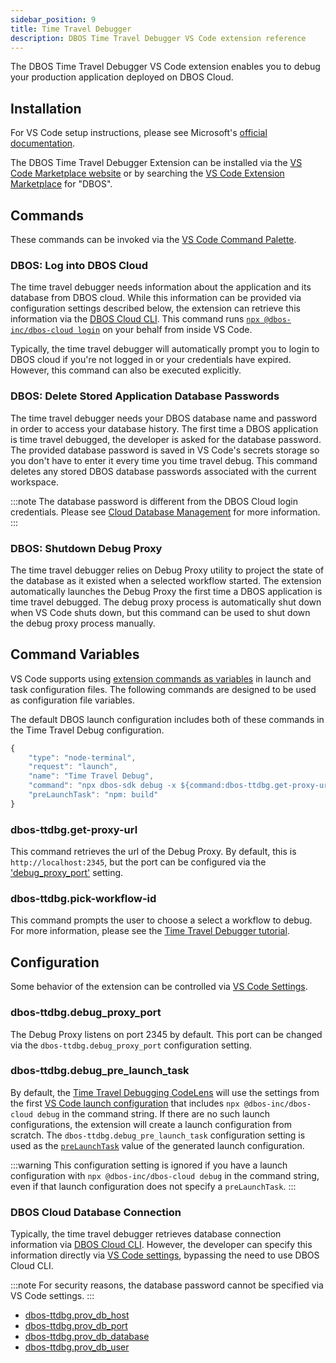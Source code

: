 ```yaml
---
sidebar_position: 9
title: Time Travel Debugger
description: DBOS Time Travel Debugger VS Code extension reference
---
```


The DBOS Time Travel Debugger VS Code extension enables you to debug your production application deployed on DBOS Cloud.

## Installation

For VS Code setup instructions, please see Microsoft's [official documentation](https://code.visualstudio.com/docs/setup/setup-overview).

The DBOS Time Travel Debugger Extension can be installed via the
[VS Code Marketplace website](https://marketplace.visualstudio.com/items?itemName=dbos-inc.dbos-ttdbg)
or by searching the 
[VS Code Extension Marketplace](https://code.visualstudio.com/docs/editor/extension-marketplace)
for "DBOS".

## Commands

These commands can be invoked via the [VS Code Command Palette](https://code.visualstudio.com/docs/getstarted/userinterface#_command-palette).

### DBOS: Log into DBOS Cloud

The time travel debugger needs information about the application and its database from DBOS cloud. 
While this information can be provided via configuration settings described below, the extension can retrieve this information via the
[DBOS Cloud CLI](../api-reference/cloud-cli). This command runs [`npx @dbos-inc/dbos-cloud login`](../api-reference/cloud-cli#npx-dbos-cloud-login)
on your behalf from inside VS Code.

Typically, the time travel debugger will automatically prompt you to login to DBOS cloud if you're not logged in or your credentials have expired.
However, this command can also be executed explicitly.

### DBOS: Delete Stored Application Database Passwords

The time travel debugger needs your DBOS database name and password in order to access your database history.
The first time a DBOS application is time travel debugged, the developer is asked for the database password.
The provided database password is saved in VS Code's secrets storage so you don't have to enter it every time you time travel debug.
This command deletes any stored DBOS database passwords associated with the current workspace.

:::note
The database password is different from the DBOS Cloud login credentials. 
Please see [Cloud Database Management](../cloud-tutorials/database-management) for more information.
:::

### DBOS: Shutdown Debug Proxy

The time travel debugger relies on Debug Proxy utility to project the state of the database as it existed when a selected workflow started.
The extension automatically launches the Debug Proxy the first time a DBOS application is time travel debugged. 
The debug proxy process is automatically shut down when VS Code shuts down, but this command can be used to shut down the debug proxy process manually.

## Command Variables

VS Code supports using [extension commands as variables](https://code.visualstudio.com/docs/editor/variables-reference#_command-variables)
in launch and task configuration files. The following commands are designed to be used as configuration file variables.

The default DBOS launch configuration includes both of these commands in the Time Travel Debug configuration.

```js
{
    "type": "node-terminal",
    "request": "launch",
    "name": "Time Travel Debug",
    "command": "npx dbos-sdk debug -x ${command:dbos-ttdbg.get-proxy-url} -u ${command:dbos-ttdbg.pick-workflow-id}",
    "preLaunchTask": "npm: build"
}
```

### dbos-ttdbg.get-proxy-url

This command retrieves the url of the Debug Proxy. By default, this is `http://localhost:2345`, but the port can be configured
via the ['debug_proxy_port'](#dbos-ttdbgdebug_proxy_port) setting.

### dbos-ttdbg.pick-workflow-id

This command prompts the user to choose a select a workflow to debug. For more information, please see the 
[Time Travel Debugger tutorial](../cloud-tutorials/timetravel-debugging).

## Configuration

Some behavior of the extension can be controlled via [VS Code Settings](https://code.visualstudio.com/docs/getstarted/settings).

### dbos-ttdbg.debug_proxy_port

The Debug Proxy listens on port 2345 by default. This port can be changed via the `dbos-ttdbg.debug_proxy_port` configuration setting.

### dbos-ttdbg.debug_pre_launch_task

By default, the [Time Travel Debugging CodeLens](http://localhost:3000/cloud-tutorials/timetravel-debugging#launching-a-debug-session) will use
the settings from the first [VS Code launch configuration](https://code.visualstudio.com/docs/editor/debugging#_launch-configurations)
that includes `npx @dbos-inc/dbos-cloud debug` in the command string. If there are no such launch configurations, the extension will create
a launch configuration from scratch. The `dbos-ttdbg.debug_pre_launch_task` configuration setting is used as the 
[`preLaunchTask`](https://code.visualstudio.com/Docs/editor/debugging#:~:text=Debug%20quick%20pick.-,preLaunchTask,-%2D%20to%20launch%20a)
value of the generated launch configuration.

:::warning
This configuration setting is ignored if you have a launch configuration with `npx @dbos-inc/dbos-cloud debug` in the command string,
even if that launch configuration does not specify a `preLaunchTask`.
:::

### DBOS Cloud Database Connection

Typically, the time travel debugger retrieves database connection information via [DBOS Cloud CLI](./cloud-cli). 
However, the developer can specify this information directly via 
[VS Code settings](https://code.visualstudio.com/docs/getstarted/settings), bypassing the need to use DBOS Cloud CLI.

:::note
For security reasons, the database password cannot be specified via VS Code settings.
:::

* [dbos-ttdbg.prov_db_host](https://www.postgresql.org/docs/16/libpq-connect.html#LIBPQ-CONNECT-HOST)
* [dbos-ttdbg.prov_db_port](https://www.postgresql.org/docs/16/libpq-connect.html#LIBPQ-CONNECT-PORT)
* [dbos-ttdbg.prov_db_database](https://www.postgresql.org/docs/16/libpq-connect.html#LIBPQ-CONNECT-DBNAME)
* [dbos-ttdbg.prov_db_user](https://www.postgresql.org/docs/16/libpq-connect.html#LIBPQ-CONNECT-USER)